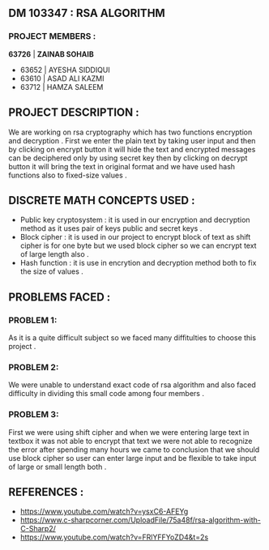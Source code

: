 ## DM 103347 : RSA ALGORITHM

### PROJECT MEMBERS :
**63726** | **ZAINAB SOHAIB**
 * 63652   | AYESHA SIDDIQUI
 * 63610  | ASAD ALI KAZMI
 * 63712  | HAMZA SALEEM
 
## PROJECT DESCRIPTION :
We are working on rsa cryptography which has two functions encryption and decryption . First we  enter the plain text by taking user input and then by clicking on encrypt button it will hide the text and encrypted messages can be deciphered only by using secret key then by clicking on decrypt button it will bring the text in original format and we have used hash functions also to fixed-size values .

## DISCRETE MATH CONCEPTS USED :
* Public key cryptosystem : it is used in our encryption and decryption method as it uses pair of keys public and secret keys .
* Block cipher : it is used in our project to encrypt block of text as shift cipher is for one byte but we used block cipher so we can encrypt text of large length also .
* Hash function : it is use in encrytion and decryption method both to fix the size of values .

## PROBLEMS FACED :

### PROBLEM 1:
As it is a quite difficult subject so we faced many diffitulties to choose this project .

### PROBLEM 2:
We were unable to understand exact code of rsa algorithm and also faced difficulty in dividing this small code among four members .

### PROBLEM 3:
First we were using shift cipher and when we were entering large text in textbox it was not able to encrypt that text we were not able to recognize the error after spending many hours we came to conclusion that we should use block cipher so user can enter large input and be flexible to take input of large or small length both .

## REFERENCES :
- https://www.youtube.com/watch?v=ysxC6-AFEYg
- https://www.c-sharpcorner.com/UploadFile/75a48f/rsa-algorithm-with-C-Sharp2/
- https://www.youtube.com/watch?v=FRlYFFYoZD4&t=2s


